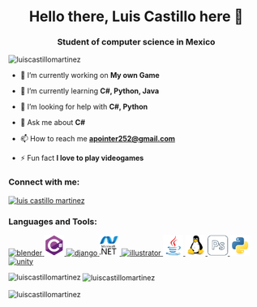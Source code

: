 <h1 align="center">Hello there, Luis Castillo here 👀</h1>
<h3 align="center">Student of computer science in Mexico</h3>

<p align="left"> <img src="https://komarev.com/ghpvc/?username=luiscastillomartinez&label=Profile%20views&color=0e75b6&style=flat" alt="luiscastillomartinez" /> </p>

- 🔭 I’m currently working on **My own Game**

- 🌱 I’m currently learning **C#, Python, Java**

- 🤝 I’m looking for help with **C#, Python**

- 💬 Ask me about **C#**

- 📫 How to reach me **apointer252@gmail.com**

- ⚡ Fun fact **I love to play videogames**

<h3 align="left">Connect with me:</h3>
<p align="left">
<a href="https://linkedin.com/in/luis castillo martinez" target="blank"><img align="center" src="https://raw.githubusercontent.com/rahuldkjain/github-profile-readme-generator/master/src/images/icons/Social/linked-in-alt.svg" alt="luis castillo martinez" height="30" width="40" /></a>
</p>

<h3 align="left">Languages and Tools:</h3>
<p align="left"> <a href="https://www.blender.org/" target="_blank" rel="noreferrer"> <img src="https://download.blender.org/branding/community/blender_community_badge_white.svg" alt="blender" width="40" height="40"/> </a> <a href="https://www.w3schools.com/cs/" target="_blank" rel="noreferrer"> <img src="https://raw.githubusercontent.com/devicons/devicon/master/icons/csharp/csharp-original.svg" alt="csharp" width="40" height="40"/> </a> <a href="https://www.djangoproject.com/" target="_blank" rel="noreferrer"> <img src="https://cdn.worldvectorlogo.com/logos/django.svg" alt="django" width="40" height="40"/> </a> <a href="https://dotnet.microsoft.com/" target="_blank" rel="noreferrer"> <img src="https://raw.githubusercontent.com/devicons/devicon/master/icons/dot-net/dot-net-original-wordmark.svg" alt="dotnet" width="40" height="40"/> </a> <a href="https://www.adobe.com/in/products/illustrator.html" target="_blank" rel="noreferrer"> <img src="https://www.vectorlogo.zone/logos/adobe_illustrator/adobe_illustrator-icon.svg" alt="illustrator" width="40" height="40"/> </a> <a href="https://www.java.com" target="_blank" rel="noreferrer"> <img src="https://raw.githubusercontent.com/devicons/devicon/master/icons/java/java-original.svg" alt="java" width="40" height="40"/> </a> <a href="https://www.linux.org/" target="_blank" rel="noreferrer"> <img src="https://raw.githubusercontent.com/devicons/devicon/master/icons/linux/linux-original.svg" alt="linux" width="40" height="40"/> </a> <a href="https://www.photoshop.com/en" target="_blank" rel="noreferrer"> <img src="https://raw.githubusercontent.com/devicons/devicon/master/icons/photoshop/photoshop-line.svg" alt="photoshop" width="40" height="40"/> </a> <a href="https://www.python.org" target="_blank" rel="noreferrer"> <img src="https://raw.githubusercontent.com/devicons/devicon/master/icons/python/python-original.svg" alt="python" width="40" height="40"/> </a> <a href="https://unity.com/" target="_blank" rel="noreferrer"> <img src="https://www.vectorlogo.zone/logos/unity3d/unity3d-icon.svg" alt="unity" width="40" height="40"/> </a> </p>

<p><img align="left" src="https://github-readme-stats.vercel.app/api/top-langs?username=luiscastillomartinez&show_icons=true&locale=en&layout=compact" alt="luiscastillomartinez" /></p>

<p>&nbsp;<img align="center" src="https://github-readme-stats.vercel.app/api?username=luiscastillomartinez&show_icons=true&locale=en" alt="luiscastillomartinez" /></p>

<p><img align="center" src="https://github-readme-streak-stats.herokuapp.com/?user=luiscastillomartinez&" alt="luiscastillomartinez" /></p>

